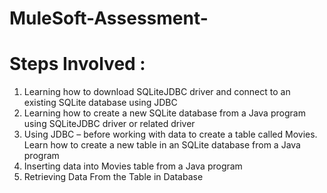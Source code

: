 # MuleSoft-Assessment-
# Steps Involved :
1. Learning how to download SQLiteJDBC driver and connect to an existing SQLite database using JDBC
2. Learning how to create a new SQLite database from a Java program using SQLiteJDBC driver or related driver
3. Using JDBC – before working with data to create a table called Movies. Learn how to create a new table in an SQLite database from a Java program
4. Inserting data into Movies table from a Java program
5. Retrieving Data From the Table in Database

